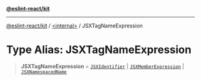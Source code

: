 [**@eslint-react/kit**](../../README.md)

***

[@eslint-react/kit](../../README.md) / [\<internal\>](../README.md) / JSXTagNameExpression

# Type Alias: JSXTagNameExpression

> **JSXTagNameExpression** = [`JSXIdentifier`](../interfaces/JSXIdentifier.md) \| [`JSXMemberExpression`](../interfaces/JSXMemberExpression.md) \| [`JSXNamespacedName`](../interfaces/JSXNamespacedName.md)
